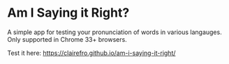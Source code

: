 # Am I Saying it Right?

A simple app for testing your pronunciation of words in various langauges.
Only supported in Chrome 33+ browsers.

Test it here:
https://clairefro.github.io/am-i-saying-it-right/
